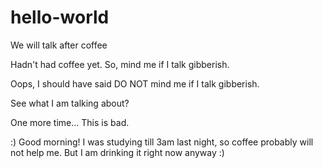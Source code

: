 # hello-world

We will talk after coffee

Hadn't had coffee yet.  So, mind me if I talk gibberish.

Oops, I should have said DO NOT mind me if I talk gibberish.  

See what I am talking about?

One more time...   This is bad.

:) Good morning! I was studying till 3am last night,
so coffee probably will not help me.
But I am drinking it right now anyway :) 

